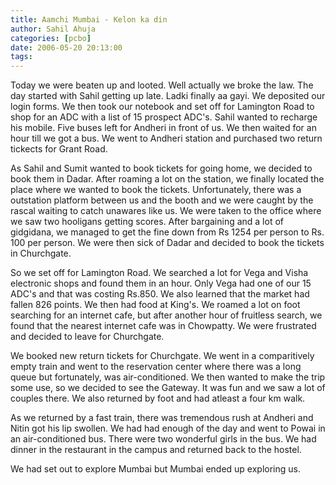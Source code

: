 ```yaml
---
title: Aamchi Mumbai - Kelon ka din
author: Sahil Ahuja
categories: [pcbo]
date: 2006-05-20 20:13:00
tags:
---
```


Today we were beaten up and looted. Well actually we broke the law. The day started with Sahil getting up late. Ladki finally aa gayi. We deposited our login forms. We then took our notebook and set off for Lamington Road to shop for an ADC with a list of 15 prospect ADC's. Sahil wanted to recharge his mobile. Five buses left for Andheri in front of us. We then waited for an hour till we got a bus. We went to Andheri station and purchased two return tickects for Grant Road.

As Sahil and Sumit wanted to book tickets for going home, we decided to book them in Dadar. After roaming a lot on the station, we finally located the place where we wanted to book the tickets. Unfortunately, there was a outstation platform between us and the booth and we were caught by the rascal waiting to catch unawares like us. We were taken to the office where we saw two hooligans getting scores. After bargaining and a lot of gidgidana, we managed to get the fine down from Rs 1254 per person to Rs. 100 per person. We were then sick of Dadar and decided to book the tickets in Churchgate.

So we set off for Lamington Road. We searched a lot for Vega and Visha electronic shops and found them in an hour. Only Vega had one of our 15 ADC's and that was costing Rs.850\. We also learned that the market had fallen 826 points. We then had food at King's. We roamed a lot on foot searching for an internet cafe, but after another hour of fruitless search, we found that the nearest internet cafe was in Chowpatty. We were frustrated and decided to leave for Churchgate.

We booked new return tickets for Churchgate. We went in a comparitively empty train and went to the reservation center where there was a long queue but fortunately, was air-conditioned. We then wanted to make the trip some use, so we decided to see the Gateway. It was fun and we saw a lot of couples there. We also returned by foot and had atleast a four km walk.

As we returned by a fast train, there was tremendous rush at Andheri and Nitin got his lip swollen. We had had enough of the day and went to Powai in an air-conditioned bus. There were two wonderful girls in the bus. We had dinner in the restaurant in the campus and returned back to the hostel.

We had set out to explore Mumbai but Mumbai ended up exploring us.